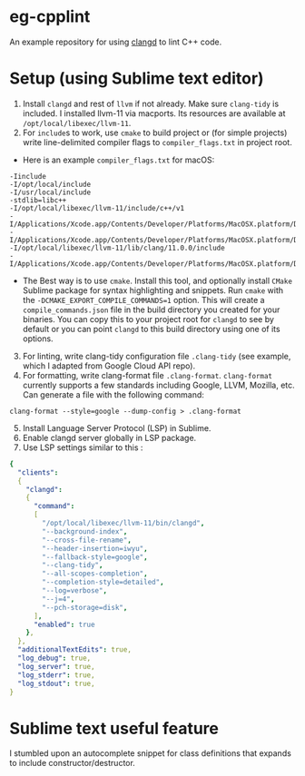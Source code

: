 # eg-cpplint
An example repository for using [clangd](https://clangd.llvm.org/) to lint C++ code.

# Setup (using Sublime text editor)
1. Install `clangd` and rest of `llvm` if not already. Make sure `clang-tidy` is included. I installed llvm-11 via macports. Its resources are available at `/opt/local/libexec/llvm-11`.
2. For `include`s to work, use `cmake` to build project or (for simple projects) write line-delimited compiler flags to `compiler_flags.txt` in project root.
 - Here is an example `compiler_flags.txt` for macOS:
 ```shell
-Iinclude
-I/opt/local/include
-I/usr/local/include
-stdlib=libc++
-I/opt/local/libexec/llvm-11/include/c++/v1
-I/Applications/Xcode.app/Contents/Developer/Platforms/MacOSX.platform/Developer/SDKs/MacOSX.sdk/usr/include/c++/v1
-I/Applications/Xcode.app/Contents/Developer/Platforms/MacOSX.platform/Developer/SDKs/MacOSX.sdk/usr/local/include
-I/opt/local/libexec/llvm-11/lib/clang/11.0.0/include
-I/Applications/Xcode.app/Contents/Developer/Platforms/MacOSX.platform/Developer/SDKs/MacOSX.sdk/usr/include
 ```
 - The Best way is to use `cmake`. Install this tool, and optionally install `CMake` Sublime package for syntax highlighting and snippets. Run `cmake` with the `-DCMAKE_EXPORT_COMPILE_COMMANDS=1` option. This will create a `compile_commands.json` file in the build directory you created for your binaries. You can copy this to your project root for `clangd` to see by default or you can point `clangd` to this build directory using one of its options.


3. For linting, write clang-tidy configuration file `.clang-tidy` (see example, which I adapted from Google Cloud API repo).
4. For formatting, write clang-format file `.clang-format`. `clang-format` currently supports a few standards including Google, LLVM, Mozilla, etc. Can generate a file with the following command:
```shell
clang-format --style=google --dump-config > .clang-format
```

5. Install Language Server Protocol (LSP) in Sublime.
6. Enable clangd server globally in LSP package.
7. Use LSP settings similar to this :
```yaml
{
  "clients":
  {
    "clangd":
    {
      "command":
      [
        "/opt/local/libexec/llvm-11/bin/clangd",
        "--background-index",
        "--cross-file-rename",
        "--header-insertion=iwyu",
        "--fallback-style=google",
        "--clang-tidy",
        "--all-scopes-completion",
        "--completion-style=detailed",
        "--log=verbose",
        "--j=4",
        "--pch-storage=disk",
      ],
      "enabled": true
    },
  },
  "additionalTextEdits": true,
  "log_debug": true,
  "log_server": true,
  "log_stderr": true,
  "log_stdout": true,
}
```

# Sublime text useful feature
I stumbled upon an autocomplete snippet for class definitions that expands to include constructor/destructor.

